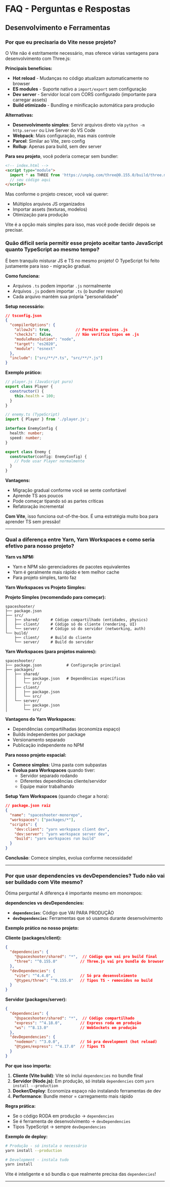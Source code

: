 # FAQ - Perguntas e Respostas

## Desenvolvimento e Ferramentas

### Por que eu precisaria do Vite nesse projeto?

O Vite não é estritamente necessário, mas oferece várias vantagens para desenvolvimento com Three.js:

**Principais benefícios:**
- **Hot reload** - Mudanças no código atualizam automaticamente no browser
- **ES modules** - Suporte nativo a `import/export` sem configuração
- **Dev server** - Servidor local com CORS configurado (importante para carregar assets)
- **Build otimizado** - Bundling e minificação automática para produção

**Alternativas:**
- **Desenvolvimento simples**: Servir arquivos direto via `python -m http.server` ou Live Server do VS Code
- **Webpack**: Mais configuração, mas mais controle
- **Parcel**: Similar ao Vite, zero config
- **Rollup**: Apenas para build, sem dev server

**Para seu projeto**, você poderia começar sem bundler:
```html
<!-- index.html -->
<script type="module">
  import * as THREE from 'https://unpkg.com/three@0.155.0/build/three.module.js';
  // seu código aqui
</script>
```

Mas conforme o projeto crescer, você vai querer:
- Múltiplos arquivos JS organizados
- Importar assets (texturas, modelos)
- Otimização para produção

Vite é a opção mais simples para isso, mas você pode decidir depois se precisar.

### Quão difícil seria permitir esse projeto aceitar tanto JavaScript quanto TypeScript ao mesmo tempo?

É bem tranquilo misturar JS e TS no mesmo projeto! O TypeScript foi feito justamente para isso - migração gradual.

**Como funciona:**
- Arquivos `.ts` podem importar `.js` normalmente
- Arquivos `.js` podem importar `.ts` (o bundler resolve)
- Cada arquivo mantém sua própria "personalidade"

**Setup necessário:**
```json
// tsconfig.json
{
  "compilerOptions": {
    "allowJs": true,           // Permite arquivos .js
    "checkJs": false,          // Não verifica tipos em .js
    "moduleResolution": "node",
    "target": "es2020",
    "module": "esnext"
  },
  "include": ["src/**/*.ts", "src/**/*.js"]
}
```

**Exemplo prático:**
```javascript
// player.js (JavaScript puro)
export class Player {
  constructor() {
    this.health = 100;
  }
}
```

```typescript
// enemy.ts (TypeScript)
import { Player } from './player.js';

interface EnemyConfig {
  health: number;
  speed: number;
}

export class Enemy {
  constructor(config: EnemyConfig) {
    // Pode usar Player normalmente
  }
}
```

**Vantagens:**
- Migração gradual conforme você se sente confortável
- Aprende TS aos poucos
- Pode começar tipando só as partes críticas
- Refatoração incremental

**Com Vite**, isso funciona out-of-the-box. É uma estratégia muito boa para aprender TS sem pressão!

---

### Qual a diferença entre Yarn, Yarn Workspaces e como seria efetivo para nosso projeto?

**Yarn vs NPM:**
- Yarn e NPM são gerenciadores de pacotes equivalentes
- Yarn é geralmente mais rápido e tem melhor cache
- Para projeto simples, tanto faz

**Yarn Workspaces vs Projeto Simples:**

**Projeto Simples (recomendado para começar):**
```
spaceshooter/
├── package.json
├── src/
│   ├── shared/     # Código compartilhado (entidades, physics)
│   ├── client/     # Código só do cliente (rendering, UI)
│   └── server/     # Código só do servidor (networking, auth)
└── build/
    ├── client/     # Build do cliente
    └── server/     # Build do servidor
```

**Yarn Workspaces (para projetos maiores):**
```
spaceshooter/
├── package.json           # Configuração principal
├── packages/
│   ├── shared/
│   │   ├── package.json   # Dependências específicas
│   │   └── src/
│   ├── client/
│   │   ├── package.json
│   │   └── src/
│   └── server/
│       ├── package.json
│       └── src/
```

**Vantagens do Yarn Workspaces:**
- Dependências compartilhadas (economiza espaço)
- Builds independentes por package
- Versionamento separado
- Publicação independente no NPM

**Para nosso projeto espacial:**
- **Comece simples**: Uma pasta com subpastas
- **Evolua para Workspaces** quando tiver:
  - Servidor separado rodando
  - Diferentes dependências cliente/servidor
  - Equipe maior trabalhando

**Setup Yarn Workspaces** (quando chegar a hora):
```json
// package.json raiz
{
  "name": "spaceshooter-monorepo",
  "workspaces": ["packages/*"],
  "scripts": {
    "dev:client": "yarn workspace client dev",
    "dev:server": "yarn workspace server dev",
    "build": "yarn workspaces run build"
  }
}
```

**Conclusão**: Comece simples, evolua conforme necessidade!

---

### Por que usar dependencies vs devDependencies? Tudo não vai ser buildado com Vite mesmo?

Ótima pergunta! A diferença é importante mesmo em monorepos:

**dependencies vs devDependencies:**
- **`dependencies`**: Código que VAI PARA PRODUÇÃO
- **`devDependencies`**: Ferramentas que só usamos durante desenvolvimento

**Exemplo prático no nosso projeto:**

**Cliente (packages/client):**
```json
{
  "dependencies": {
    "@spaceshooter/shared": "*",  // Código que vai pro build final
    "three": "^0.155.0"          // Three.js vai pro bundle do browser
  },
  "devDependencies": {
    "vite": "^4.4.0",            // Só pra desenvolvimento
    "@types/three": "^0.155.0"   // Tipos TS - removidos no build
  }
}
```

**Servidor (packages/server):**
```json
{
  "dependencies": {
    "@spaceshooter/shared": "*",  // Código compartilhado
    "express": "^4.18.0",        // Express roda em produção
    "ws": "^8.13.0"              // WebSockets em produção
  },
  "devDependencies": {
    "nodemon": "^3.0.0",         // Só pra development (hot reload)
    "@types/express": "^4.17.0"  // Tipos TS
  }
}
```

**Por que isso importa:**

1. **Cliente (Vite build)**: Vite só inclui `dependencies` no bundle final
2. **Servidor (Node.js)**: Em produção, só instala `dependencies` com `yarn install --production`
3. **Docker/Deploy**: Economiza espaço não instalando ferramentas de dev
4. **Performance**: Bundle menor = carregamento mais rápido

**Regra prática:**
- Se o código RODA em produção → `dependencies`
- Se é ferramenta de desenvolvimento → `devDependencies`
- Tipos TypeScript → sempre `devDependencies`

**Exemplo de deploy:**
```bash
# Produção - só instala o necessário
yarn install --production

# Development - instala tudo
yarn install
```

Vite é inteligente e só bundla o que realmente precisa das `dependencies`!

---

<!-- Adicione novas perguntas abaixo desta linha -->
